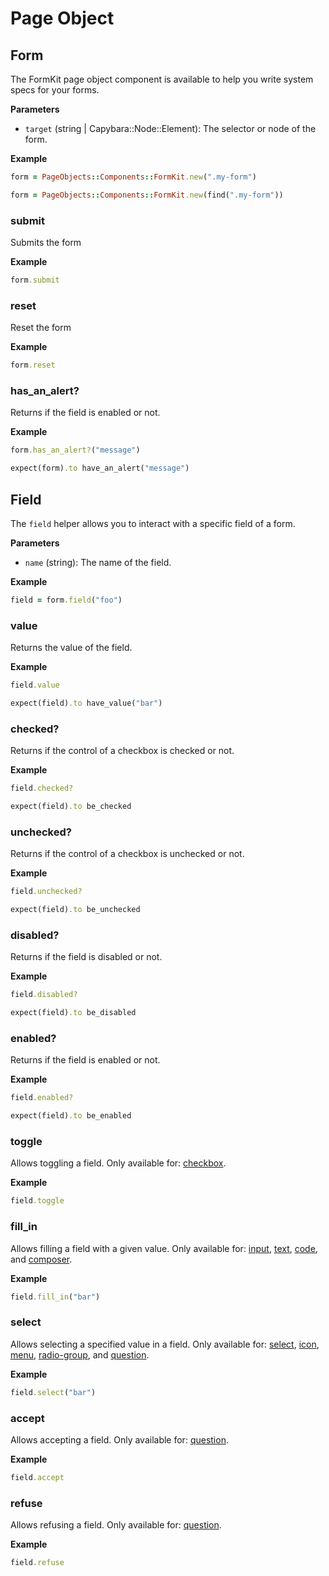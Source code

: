 # Page Object

## Form

The FormKit page object component is available to help you write system specs for your forms.

**Parameters**

- `target` (string | Capybara::Node::Element): The selector or node of the form.

**Example**

```ruby
form = PageObjects::Components::FormKit.new(".my-form")
```

```ruby
form = PageObjects::Components::FormKit.new(find(".my-form"))
```

### submit

Submits the form

**Example**

```ruby
form.submit
```

### reset

Reset the form

**Example**

```ruby
form.reset
```

### has_an_alert?

Returns if the field is enabled or not.

**Example**

```ruby
form.has_an_alert?("message")
```

```ruby
expect(form).to have_an_alert("message")
```

## Field

The `field` helper allows you to interact with a specific field of a form.

**Parameters**

- `name` (string): The name of the field.

**Example**

```ruby
field = form.field("foo")
```

### value

Returns the value of the field.

**Example**

```ruby
field.value
```

```ruby
expect(field).to have_value("bar")
```

### checked?

Returns if the control of a checkbox is checked or not.

**Example**

```ruby
field.checked?
```

```ruby
expect(field).to be_checked
```

### unchecked?

Returns if the control of a checkbox is unchecked or not.

**Example**

```ruby
field.unchecked?
```

```ruby
expect(field).to be_unchecked
```

### disabled?

Returns if the field is disabled or not.

**Example**

```ruby
field.disabled?
```

```ruby
expect(field).to be_disabled
```

### enabled?

Returns if the field is enabled or not.

**Example**

```ruby
field.enabled?
```

```ruby
expect(field).to be_enabled
```

### toggle

Allows toggling a field. Only available for: [checkbox](/docs/guides/frontend/form-kit/controls/checkbox).

**Example**

```ruby
field.toggle
```

### fill_in

Allows filling a field with a given value. Only available for: [input](/docs/guides/frontend/form-kit/controls/input), [text](/docs/guides/frontend/form-kit/controls/text), [code](/docs/guides/frontend/form-kit/controls/code), and [composer](/docs/guides/frontend/form-kit/controls/composer).

**Example**

```ruby
field.fill_in("bar")
```

### select

Allows selecting a specified value in a field. Only available for: [select](/docs/guides/frontend/form-kit/controls/select), [icon](/docs/guides/frontend/form-kit/controls/icon), [menu](/docs/guides/frontend/form-kit/controls/menu), [radio-group](/docs/guides/frontend/form-kit/controls/radio-group), and [question](/docs/guides/frontend/form-kit/controls/question).

**Example**

```ruby
field.select("bar")
```

### accept

Allows accepting a field. Only available for: [question](/docs/guides/frontend/form-kit/controls/question).

**Example**

```ruby
field.accept
```

### refuse

Allows refusing a field. Only available for: [question](/docs/guides/frontend/form-kit/controls/question).

**Example**

```ruby
field.refuse
```
